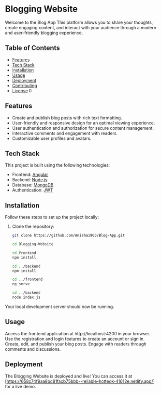 # Blogging Website

Welcome to the Blog App This platform allows you to share your thoughts, create engaging content, and interact with your audience through a modern and user-friendly blogging experience.

## Table of Contents

- [Features](#features)
- [Tech Stack](#tech-stack)
- [Installation](#installation)
- [Usage](#usage)
- [Deployment](#deployment)
- [Contributing](#contributing)
- [License](#license)
0
## Features

- Create and publish blog posts with rich text formatting.
- User-friendly and responsive design for an optimal viewing experience.
- User authentication and authorization for secure content management.
- Interactive comments and engagement with readers.
- Customizable user profiles and avatars.

## Tech Stack

This project is built using the following technologies:

- Frontend: [Angular](https://angular.io/)
- Backend: [Node.js](https://nodejs.org/)
- Database: [MongoDB](https://www.mongodb.com/)
- Authentication: [JWT](https://jwt.io/)

## Installation

Follow these steps to set up the project locally:

1. Clone the repository:

   ```bash
   git clone https://github.com/Anisha1903/Blog-App.git

   cd Blogging-Website

   cd frontend
   npm install

   cd ../backend
   npm install

   cd ../frontend
   ng serve

   cd ../backend
   node index.js

   ```


Your local development server should now be running.

## Usage
Access the frontend application at http://localhost:4200 in your browser.
Use the registration and login features to create an account or sign in.
Create, edit, and publish your blog posts.
Engage with readers through comments and discussions.

## Deployment
The Blogging Website is deployed and live! You can access it at [https://658c74f9aa8bc81facb75bbb--reliable-hotteok-41612e.netlify.app/] for a live demo.
